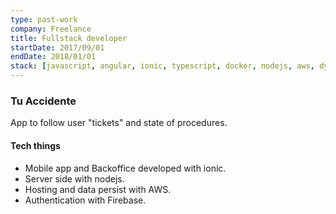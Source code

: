 ```yaml
---
type: past-work
company: Freelance
title: Fullstack developer
startDate: 2017/09/01
endDate: 2018/01/01
stack: [javascript, angular, ionic, typescript, docker, nodejs, aws, dynamodb]
---
```

### Tu Accidente
App to follow user "tickets" and state of procedures.

#### Tech things
* Mobile app and Backoffice developed with ionic.
* Server side with nodejs.
* Hosting and data persist with AWS.
* Authentication with Firebase.
